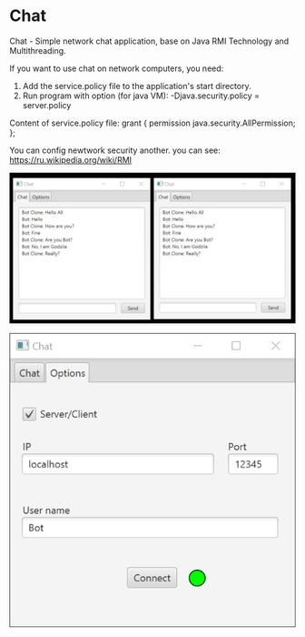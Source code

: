 # Chat
Chat - Simple network chat application, base on Java RMI Technology and Multithreading.

If you want to use chat on network computers, you need:
1. Add the service.policy file to the application's start directory.
2. Run program with option (for java VM): -Djava.security.policy = server.policy

Content of service.policy file:
grant {
    permission java.security.AllPermission;
};

You can config newtwork security another. you can see:
https://ru.wikipedia.org/wiki/RMI

![Main Window](https://github.com/avedensky/chat/raw/master/img/Chat2Chat.png)

![Options Window](https://github.com/avedensky/chat/raw/master/img/ChatOptions.png)
